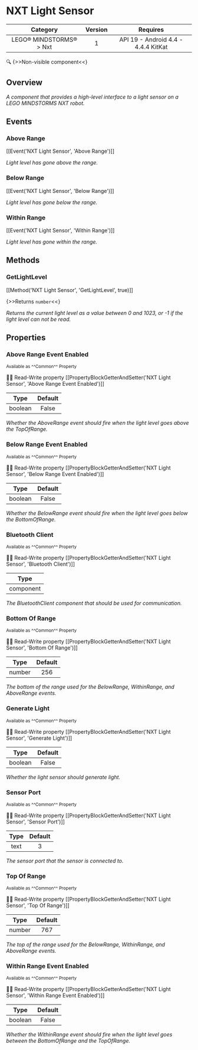 # NXT Light Sensor

| Category | Version | Requires |
|:--------:|:-------:|:--------:|
|LEGO® MINDSTORMS® > Nxt|1|API 19 - Android 4.4 - 4.4.4 KitKat|

:mag: {>>Non-visible component<<}

## Overview

_A component that provides a high-level interface to a light sensor on a LEGO MINDSTORMS NXT robot._

## Events

### Above Range

[[Event('NXT Light Sensor', 'Above Range')]]

_Light level has gone above the range._

### Below Range

[[Event('NXT Light Sensor', 'Below Range')]]

_Light level has gone below the range._

### Within Range

[[Event('NXT Light Sensor', 'Within Range')]]

_Light level has gone within the range._

## Methods

### GetLightLevel

[[Method('NXT Light Sensor', 'GetLightLevel', true)]]

{>>Returns `number`<<}

_Returns the current light level as a value between 0 and 1023, or -1 if the light level can not be read._

## Properties

### Above Range Event Enabled

<small>Available as ^^Common^^ Property</small>

:eyes::pencil: Read-Write property
[[PropertyBlockGetterAndSetter('NXT Light Sensor', 'Above Range Event Enabled')]]

| Type | Default |
|:----:|:-------:|
|boolean|False|

_Whether the AboveRange event should fire when the light level goes above the TopOfRange._

### Below Range Event Enabled

<small>Available as ^^Common^^ Property</small>

:eyes::pencil: Read-Write property
[[PropertyBlockGetterAndSetter('NXT Light Sensor', 'Below Range Event Enabled')]]

| Type | Default |
|:----:|:-------:|
|boolean|False|

_Whether the BelowRange event should fire when the light level goes below the BottomOfRange._

### Bluetooth Client

<small>Available as ^^Common^^ Property</small>

:eyes::pencil: Read-Write property
[[PropertyBlockGetterAndSetter('NXT Light Sensor', 'Bluetooth Client')]]

| Type |
|:----:|
|component|

_The BluetoothClient component that should be used for communication._

### Bottom Of Range

<small>Available as ^^Common^^ Property</small>

:eyes::pencil: Read-Write property
[[PropertyBlockGetterAndSetter('NXT Light Sensor', 'Bottom Of Range')]]

| Type | Default |
|:----:|:-------:|
|number|256|

_The bottom of the range used for the BelowRange, WithinRange, and AboveRange events._

### Generate Light

<small>Available as ^^Common^^ Property</small>

:eyes::pencil: Read-Write property
[[PropertyBlockGetterAndSetter('NXT Light Sensor', 'Generate Light')]]

| Type | Default |
|:----:|:-------:|
|boolean|False|

_Whether the light sensor should generate light._

### Sensor Port

<small>Available as ^^Common^^ Property</small>

:eyes::pencil: Read-Write property
[[PropertyBlockGetterAndSetter('NXT Light Sensor', 'Sensor Port')]]

| Type | Default |
|:----:|:-------:|
|text|3|

_The sensor port that the sensor is connected to._

### Top Of Range

<small>Available as ^^Common^^ Property</small>

:eyes::pencil: Read-Write property
[[PropertyBlockGetterAndSetter('NXT Light Sensor', 'Top Of Range')]]

| Type | Default |
|:----:|:-------:|
|number|767|

_The top of the range used for the BelowRange, WithinRange, and AboveRange events._

### Within Range Event Enabled

<small>Available as ^^Common^^ Property</small>

:eyes::pencil: Read-Write property
[[PropertyBlockGetterAndSetter('NXT Light Sensor', 'Within Range Event Enabled')]]

| Type | Default |
|:----:|:-------:|
|boolean|False|

_Whether the WithinRange event should fire when the light level goes between the BottomOfRange and the TopOfRange._